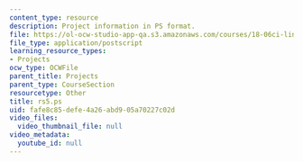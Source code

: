 ```yaml
---
content_type: resource
description: Project information in PS format.
file: https://ol-ocw-studio-app-qa.s3.amazonaws.com/courses/18-06ci-linear-algebra-communications-intensive-spring-2004/fafe8c85defe4a26abd905a70227c02d_rs5.ps
file_type: application/postscript
learning_resource_types:
- Projects
ocw_type: OCWFile
parent_title: Projects
parent_type: CourseSection
resourcetype: Other
title: rs5.ps
uid: fafe8c85-defe-4a26-abd9-05a70227c02d
video_files:
  video_thumbnail_file: null
video_metadata:
  youtube_id: null
---
```

